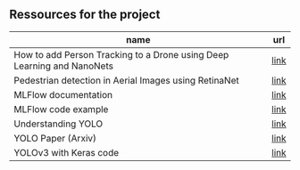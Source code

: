 Ressources for the project
-----

| name                                                                   | url                                                                      |
| ---------------------------------------------------------------------- | ------------------------------------------------------------------------ |
| How to add Person Tracking to a Drone using Deep Learning and NanoNets | [link](https://nanonets.com/blog/real-time-object-detection-for-drones/) |
| Pedestrian detection in Aerial Images using RetinaNet                  | [link](https://towardsdatascience.com/pedestrian-detection-in-aerial-images-using-retinanet-9053e8a72c6) |
| MLFlow documentation | [link](https://www.mlflow.org/docs/latest/tracking.html#tensorflow-and-keras-experimental) |
| MLFlow code example | [link](https://github.com/mlflow/mlflow/blob/master/examples/tensorflow/tf2/train_predict_2.py) |
| Understanding YOLO | [link](https://hackernoon.com/understanding-yolo-f5a74bbc7967) |
| YOLO Paper (Arxiv) | [link](https://arxiv.org/pdf/1506.02640.pdf) |
| YOLOv3 with Keras code | [link](https://github.com/YunYang1994/TensorFlow2.0-Examples/blob/master/4-Object_Detection/YOLOV3/) |